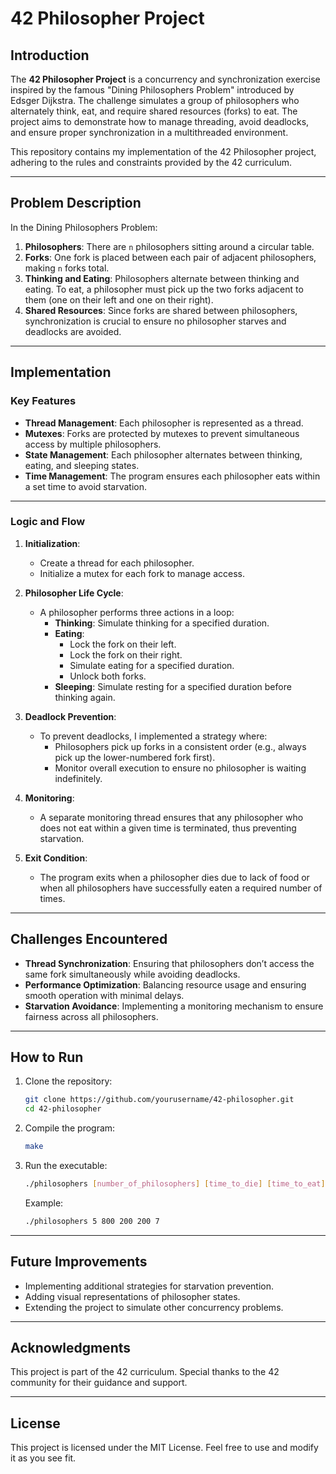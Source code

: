 # 42 Philosopher Project

## Introduction
The **42 Philosopher Project** is a concurrency and synchronization exercise inspired by the famous "Dining Philosophers Problem" introduced by Edsger Dijkstra. The challenge simulates a group of philosophers who alternately think, eat, and require shared resources (forks) to eat. The project aims to demonstrate how to manage threading, avoid deadlocks, and ensure proper synchronization in a multithreaded environment.

This repository contains my implementation of the 42 Philosopher project, adhering to the rules and constraints provided by the 42 curriculum.

---

## Problem Description
In the Dining Philosophers Problem:

1. **Philosophers**: There are `n` philosophers sitting around a circular table.
2. **Forks**: One fork is placed between each pair of adjacent philosophers, making `n` forks total.
3. **Thinking and Eating**: Philosophers alternate between thinking and eating. To eat, a philosopher must pick up the two forks adjacent to them (one on their left and one on their right).
4. **Shared Resources**: Since forks are shared between philosophers, synchronization is crucial to ensure no philosopher starves and deadlocks are avoided.

---

## Implementation
### Key Features

- **Thread Management**: Each philosopher is represented as a thread.
- **Mutexes**: Forks are protected by mutexes to prevent simultaneous access by multiple philosophers.
- **State Management**: Each philosopher alternates between thinking, eating, and sleeping states.
- **Time Management**: The program ensures each philosopher eats within a set time to avoid starvation.

---

### Logic and Flow

1. **Initialization**:
   - Create a thread for each philosopher.
   - Initialize a mutex for each fork to manage access.

2. **Philosopher Life Cycle**:
   - A philosopher performs three actions in a loop:
     - **Thinking**: Simulate thinking for a specified duration.
     - **Eating**:
       - Lock the fork on their left.
       - Lock the fork on their right.
       - Simulate eating for a specified duration.
       - Unlock both forks.
     - **Sleeping**: Simulate resting for a specified duration before thinking again.

3. **Deadlock Prevention**:
   - To prevent deadlocks, I implemented a strategy where:
     - Philosophers pick up forks in a consistent order (e.g., always pick up the lower-numbered fork first).
     - Monitor overall execution to ensure no philosopher is waiting indefinitely.

4. **Monitoring**:
   - A separate monitoring thread ensures that any philosopher who does not eat within a given time is terminated, thus preventing starvation.

5. **Exit Condition**:
   - The program exits when a philosopher dies due to lack of food or when all philosophers have successfully eaten a required number of times.

---

## Challenges Encountered

- **Thread Synchronization**: Ensuring that philosophers don’t access the same fork simultaneously while avoiding deadlocks.
- **Performance Optimization**: Balancing resource usage and ensuring smooth operation with minimal delays.
- **Starvation Avoidance**: Implementing a monitoring mechanism to ensure fairness across all philosophers.

---

## How to Run
1. Clone the repository:
   ```bash
   git clone https://github.com/yourusername/42-philosopher.git
   cd 42-philosopher
   ```

2. Compile the program:
   ```bash
   make
   ```

3. Run the executable:
   ```bash
   ./philosophers [number_of_philosophers] [time_to_die] [time_to_eat] [time_to_sleep] [number_of_times_each_philosopher_must_eat]
   ```
   Example:
   ```bash
   ./philosophers 5 800 200 200 7
   ```

---

## Future Improvements

- Implementing additional strategies for starvation prevention.
- Adding visual representations of philosopher states.
- Extending the project to simulate other concurrency problems.

---

## Acknowledgments
This project is part of the 42 curriculum. Special thanks to the 42 community for their guidance and support.

---

## License
This project is licensed under the MIT License. Feel free to use and modify it as you see fit.

